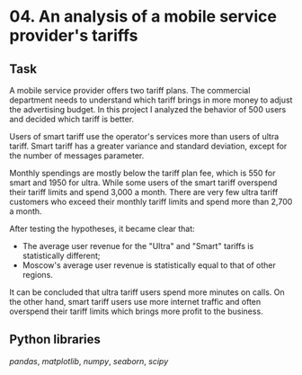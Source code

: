 # 04. An analysis of a mobile service provider's tariffs

## Task

A mobile service provider offers two tariff plans. The commercial department needs to understand which tariff brings in more money to adjust the advertising budget. In this project I analyzed the behavior of 500 users and decided which tariff is better.

Users of smart tariff use the operator's services more than users of ultra tariff. Smart tariff has a greater variance and standard deviation, except for the number of messages parameter.

Monthly spendings are mostly below the tariff plan fee, which is 550 for smart and 1950 for ultra. While some users of the smart tariff overspend their tariff limits and spend 3,000 a month. There are very few ultra tariff customers who exceed their monthly tariff limits and spend more than 2,700 a month.

After testing the hypotheses, it became clear that:

- The average user revenue for the "Ultra" and "Smart" tariffs is statistically different;
- Moscow's average user revenue is statistically equal to that of other regions.

It can be concluded that ultra tariff users spend more minutes on calls. On the other hand, smart tariff users use more internet traffic and often overspend their tariff limits which brings more profit to the business.

## Python libraries

*pandas*, *matplotlib*, *numpy*, *seaborn*, *scipy*
